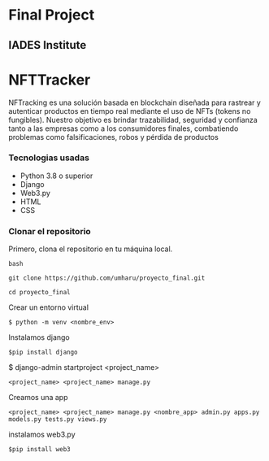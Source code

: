 # Final Project 
## IADES Institute

# NFTTracker

NFTracking es una solución basada en blockchain diseñada para rastrear y autenticar productos en tiempo real mediante el uso de NFTs (tokens no fungibles). Nuestro objetivo es brindar trazabilidad, seguridad y confianza tanto a las empresas como a los consumidores finales, combatiendo problemas como falsificaciones, robos y pérdida de productos


### Tecnologias usadas 
- Python 3.8 o superior
- Django
- Web3.py
- HTML 
- CSS 


### Clonar el repositorio

Primero, clona el repositorio en tu máquina local.

`bash`

`git clone https://github.com/umharu/proyecto_final.git`

`cd proyecto_final`

Crear un entorno virtual 

`$ python -m venv <nombre_env>`

Instalamos django 

`$pip install django`

$ django-admin startproject <project_name>

`<project_name> <project_name> manage.py`

Creamos una app

`<project_name> <project_name> manage.py <nombre_app> admin.py apps.py models.py tests.py views.py`

instalamos web3.py

`$pip install web3` 




